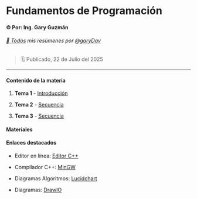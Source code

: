 # Fundamentos de Programación

#### :copyright: Por: Ing. Gary Guzmán

###### [:page_with_curl: Todos](https://garydav.github.io/blogs-course) mis resúmenes por [@garyDav](https://github.com/garyDav)

> :spiral_calendar: Publicado, 22 de Julio del 2025

---

#### Contenido de la materia

1. **Tema 1** - [Introducción](./temas/tema-01.md)

2. **Tema 2** - [Secuencia](./temas/tema-02.md)

3. **Tema 3** - [Secuencia](./temas/tema-03.md)

#### Materiales

#### Enlaces destacados

* Editor en línea: [Editor C++](https://www.onlinegdb.com)

* Compilador C++: [MinGW](http://www.mingw.org)

* Diagramas Algoritmos: [Lucidchart](https://lucid.app/lucidchart)

* Diagramas: [DrawIO](https://app.diagrams.net/)
